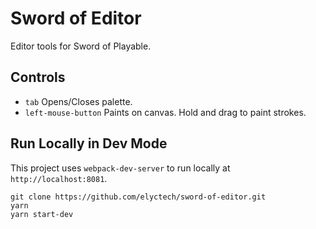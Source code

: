 # Sword of Editor

Editor tools for Sword of Playable.

## Controls

* `tab` Opens/Closes palette.
* `left-mouse-button` Paints on canvas. Hold and drag to paint strokes.

## Run Locally in Dev Mode

This project uses `webpack-dev-server` to run locally at `http://localhost:8081`.

```
git clone https://github.com/elyctech/sword-of-editor.git
yarn
yarn start-dev
```
